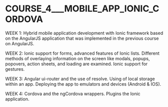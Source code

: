 # COURSE_4___MOBILE_APP_IONIC_CORDOVA

WEEK 1: Hybrid mobile application development with Ionic framework based on the AngularJS application that was implemented in the previous course on AngularJS.

WEEK 2: Ionic support for forms, advanced features of Ionic lists. Different methods of overlaying information on the screen like modals, popups, popovers, action sheets, and loading are examined. Ionic support for gestures.

WEEK 3: Angular ui-router and the use of resolve. Using of local storage within an app. Deploying the app to emulators and devices (Android & IOS).

WEEK 4: Cordova and the ngCordova wrappers. Plugins the Ionic application.
